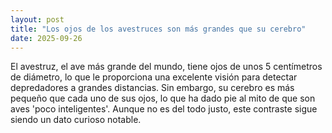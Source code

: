```yaml
---
layout: post
title: "Los ojos de los avestruces son más grandes que su cerebro"
date: 2025-09-26
---
```

El avestruz, el ave más grande del mundo, tiene ojos de unos 5 centímetros de diámetro, lo que le proporciona una excelente visión para detectar depredadores a grandes distancias. Sin embargo, su cerebro es más pequeño que cada uno de sus ojos, lo que ha dado pie al mito de que son aves 'poco inteligentes'. Aunque no es del todo justo, este contraste sigue siendo un dato curioso notable.
